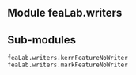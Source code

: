 Module feaLab.writers
---------------------

Sub-modules
-----------
    feaLab.writers.kernFeatureNoWriter
    feaLab.writers.markFeatureNoWriter
